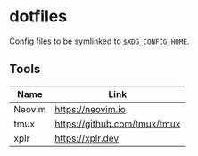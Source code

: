 # dotfiles

Config files to be symlinked to [`$XDG_CONFIG_HOME`](https://specifications.freedesktop.org/basedir-spec/latest/#variables).

## Tools

| Name   | Link                         |
| ------ | ---------------------------- |
| Neovim | https://neovim.io            |
| tmux   | https://github.com/tmux/tmux |
| xplr   | https://xplr.dev             |
